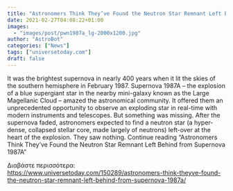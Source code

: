 ```yaml
---
title: "Astronomers Think They’ve Found the Neutron Star Remnant Left Behind from Supernova 1987A"
date: 2021-02-27T04:08:22+01:00
images:
  - "images/post/pwn1987a_lg-2000x1200.jpg"
author: "AstroBot"
categories: ["News"]
tags: ["universetoday.com"]
draft: false
---
```


It was the brightest supernova in nearly 400 years when it lit the skies of the southern hemisphere in February 1987. Supernova 1987A – the explosion of a blue supergiant star in the nearby mini-galaxy known as the Large Magellanic Cloud – amazed the astronomical community. It offered them an unprecedented opportunity to observe an exploding star in real-time with modern instruments and telescopes. But something was missing. After the supernova faded, astronomers expected to find a neutron star (a hyper-dense, collapsed stellar core, made largely of neutrons) left-over at the heart of the explosion. They saw nothing. Continue reading “Astronomers Think They’ve Found the Neutron Star Remnant Left Behind from Supernova 1987A” 

Διαβάστε περισσότερα: https://www.universetoday.com/150289/astronomers-think-theyve-found-the-neutron-star-remnant-left-behind-from-supernova-1987a/
